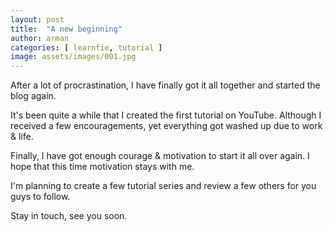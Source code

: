 ```yaml
---
layout: post
title:  "A new beginning"
author: arman
categories: [ learnfie, tutorial ]
image: assets/images/001.jpg
---
```

After a lot of procrastination, I have finally got it all together and started the blog again.

It's been quite a while that I created the first tutorial on YouTube. Although I received a few encouragements, yet everything got washed up due to work & life.

Finally, I have got enough courage & motivation to start it all over again. I hope that this time motivation stays with me.

I'm planning to create a few tutorial series and review a few others for you guys to follow.

Stay in touch, see you soon.